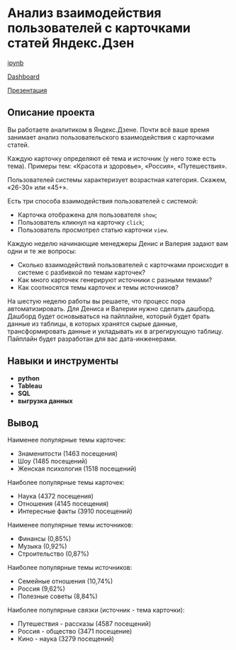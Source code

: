 # Анализ взаимодействия пользователей с карточками статей Яндекс.Дзен

[ipynb](https://github.com/volovik-denis/yandex-practicum/blob/main/DA%2012%20Tableau%20Yandex%20Dzen/Анализ%20взаимодействия%20пользователей%20с%20карточками%20статей%20Яндекс.Дзен.ipynb)

[Dashboard](https://public.tableau.com/app/profile/denis.volovik/viz/-_16837954030680/_?publish=yes)

[Презентация](https://github.com/volovik-denis/yandex-practicum/blob/main/DA%2012%20Tableau%20Yandex%20Dzen/Анализ%20взаимодействия%20пользователей%20с%20карточками%20статей%20Яндекс.Дзен.pdf)

## Описание проекта

Вы работаете аналитиком в Яндекс.Дзене. Почти всё ваше время занимает анализ пользовательского взаимодействия с карточками статей.

Каждую карточку определяют её тема и источник (у него тоже есть тема). Примеры тем: «Красота и здоровье», «Россия», «Путешествия».

Пользователей системы характеризует возрастная категория. Скажем, «26-30» или «45+».

Есть три способа взаимодействия пользователей с системой:
* Карточка отображена для пользователя `show`;
* Пользователь кликнул на карточку `click`;
* Пользователь просмотрел статью карточки `view`.

Каждую неделю начинающие менеджеры Денис и Валерия задают вам одни и те же вопросы: 
* Сколько взаимодействий пользователей с карточками происходит в системе с разбивкой по темам карточек?
* Как много карточек генерируют источники с разными темами?
* Как соотносятся темы карточек и темы источников?

На шестую неделю работы вы решаете, что процесс пора автоматизировать. Для Дениса и Валерии нужно сделать дашборд.
Дашборд будет основываться на пайплайне, который будет брать данные из таблицы, в которых хранятся сырые данные, трансформировать данные и укладывать их в агрегирующую таблицу. Пайплайн будет разработан для вас дата-инженерами.

## Навыки и инструменты

- **python**
- **Tableau**
- **SQL**
- **выгрузка данных**

## Вывод

Наименее популярные темы карточек:
* Знаменитости (1463 посещения)
* Шоу (1485 посещений)
* Женская психология (1518 посещений)

Наиболее популярные темы карточек:
* Наука (4372 посещения)
* Отношения (4145 посещения)
* Интересные факты (3910 посещений)

Наименее популярные темы источников:
* Финансы (0,85%)
* Музыка (0,92%)
* Строительство (0,87%)

Наиболее популярные темы источников:
* Семейные отношения (10,74%)
* Россия (9,62%)
* Полезные советы (8,84%)

Наиболее популярные связки (источник - тема карточки):
* Путешествия - рассказы (4587 посещений)
* Россия - общество (3471 посещение)
* Кино - наука (3279 посещений)

